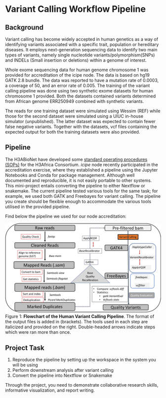 # Variant Calling Workflow Pipeline

## Background

Variant calling has become widely accepted in human genetics as a way of identifying variants associated with a specific trait, population or hereditary diseases. It employs next-generation sequencing data to identify two main types of variants, namely single nucleotide variants/polymorphism(SNPs) and INDELs (Small insertion or deletions) within a genome of interest. 

Whole exome sequencing data for human genome chromosome 1 was provided for accreditation of the icipe node. The data is based on hg19 GATK 2.8 bundle. The data was reported to have a mutation rate of 0.0003, a coverage of 50, and an error rate of 0.005. The training of the variant calling pipeline was done using two synthetic exome datasets for human chromosome 1 provided. Both the datasets contained variants determined from African genome ERR250949 combined with synthetic variants.

The reads for one training dataset were simulated using Wessim (REF) while those for the second dataset were simulated using a UIUC in-house simulator (unpublished). The latter dataset was expected to contain fewer false negative variants. Together with the datasets, vcf files containing the expected output for both the training datasets were also provided.

## Pipeline
The H3ABioNet have developed some [standard operating procedures (SOPs)](https://h3abionet.github.io/H3ABionet-SOPs/Variant-Calling) for the H3Africa Consortium. *icipe* node recently participated in the accreditation exercise, where they established a pipeline using the Jupyter Notebooks and Conda for package management. Although well documented and reproducible, it is not easily portable to other systems. This mini-project entails converting the pipeline to either Nextflow or snakemake. The current pipeline tested various tools for the same task; for example, we used both GATK and Freebayes for variant calling. The pipeline you create should be flexible enough to accommodate the various tools utilised in the provided pipeline. 

Find below the pipeline we used for our node accreditation:

![Variant_Calling](Figures/Variant_Pipeline.png)
Figure 1: **Flowchart of the Human Variant Calling Pipeline**. The format of the output files is added in (brackets). The tools used in each step are italicized and provided on the right. Double-headed arrows indicate steps which were ran more than once.

## Project Task
1. Reproduce the pipeline by setting up the workspace in the system you will be using
2. Perform downstream analysis after variant calling
3. Convert the pipeline into Nextflow or Snakemake

Through the project, you need to demonstrate collaborative research skills, informative visualization, and report writing. 
